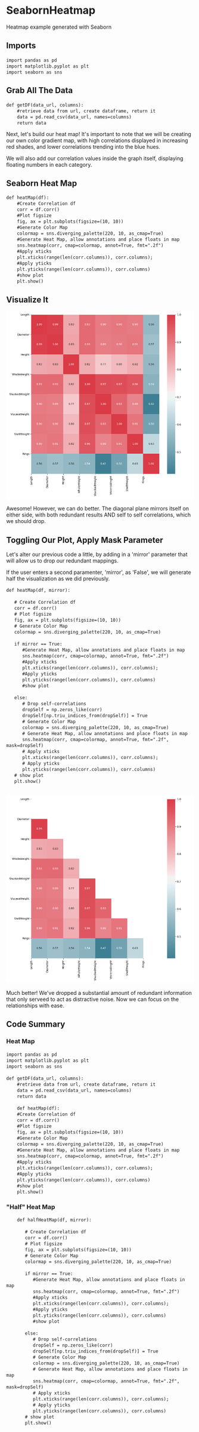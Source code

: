# SeabornHeatmap
Heatmap example generated with Seaborn

## Imports
```Python3
import pandas as pd
import matplotlib.pyplot as plt
import seaborn as sns
```

## Grab All The Data

```Python3
def getDF(data_url, columns):
    #retrieve data from url, create dataframe, return it
    data = pd.read_csv(data_url, names=columns)
    return data
```

Next, let's build our heat map! It's important to note that we will be creating our own color gradient map, with high correlations displayed in increasing red shades, and lower correlations trending into the blue hues.

We will also add our correlation values inside the graph itself, displaying floating numbers in each category.

## Seaborn Heat Map

```Python3
def heatMap(df):
    #Create Correlation df
    corr = df.corr()
    #Plot figsize
    fig, ax = plt.subplots(figsize=(10, 10))
    #Generate Color Map
    colormap = sns.diverging_palette(220, 10, as_cmap=True)
    #Generate Heat Map, allow annotations and place floats in map
    sns.heatmap(corr, cmap=colormap, annot=True, fmt=".2f")
    #Apply xticks
    plt.xticks(range(len(corr.columns)), corr.columns);
    #Apply yticks
    plt.yticks(range(len(corr.columns)), corr.columns)
    #show plot
    plt.show()
```

## Visualize It
<img src="https://github.com/ajh1143/ajh1143.github.io/blob/master/Images/Abalone/heatmap.png" class="inline"/><br>

Awesome! However, we can do better. The diagonal plane mirrors itself on either side, with both redundant results AND self to self correlations, which we should drop.

## Toggling Our Plot, Apply Mask Parameter

Let's alter our previous code a little, by adding in a 'mirror' parameter that will allow us to drop our redundant mappings.

If the user enters a second paramenter, 'mirror', as 'False', we will generate half the visualization as we did previously. 

```Python3
def heatMap(df, mirror):

   # Create Correlation df
   corr = df.corr()
   # Plot figsize
   fig, ax = plt.subplots(figsize=(10, 10))
   # Generate Color Map
   colormap = sns.diverging_palette(220, 10, as_cmap=True)
   
   if mirror == True:
      #Generate Heat Map, allow annotations and place floats in map
      sns.heatmap(corr, cmap=colormap, annot=True, fmt=".2f")
      #Apply xticks
      plt.xticks(range(len(corr.columns)), corr.columns);
      #Apply yticks
      plt.yticks(range(len(corr.columns)), corr.columns)
      #show plot

   else:
      # Drop self-correlations
      dropSelf = np.zeros_like(corr)
      dropSelf[np.triu_indices_from(dropSelf)] = True
      # Generate Color Map
      colormap = sns.diverging_palette(220, 10, as_cmap=True)
      # Generate Heat Map, allow annotations and place floats in map
      sns.heatmap(corr, cmap=colormap, annot=True, fmt=".2f", mask=dropSelf)
      # Apply xticks
      plt.xticks(range(len(corr.columns)), corr.columns);
      # Apply yticks
      plt.yticks(range(len(corr.columns)), corr.columns)
   # show plot
   plt.show()
   
```
<img src="https://github.com/ajh1143/ajh1143.github.io/blob/master/Images/Abalone/halfheat.png" class="inline"/><br>

Much better! We've dropped a substantial amount of redundant information that only serveed to act as distractive noise. Now we can focus on the relationships with ease. 

## Code Summary

### Heat Map
```Python3
import pandas as pd
import matplotlib.pyplot as plt
import seaborn as sns

def getDF(data_url, columns):
    #retrieve data from url, create dataframe, return it
    data = pd.read_csv(data_url, names=columns)
    return data
    
    def heatMap(df):
    #Create Correlation df
    corr = df.corr()
    #Plot figsize
    fig, ax = plt.subplots(figsize=(10, 10))
    #Generate Color Map
    colormap = sns.diverging_palette(220, 10, as_cmap=True)
    #Generate Heat Map, allow annotations and place floats in map
    sns.heatmap(corr, cmap=colormap, annot=True, fmt=".2f")
    #Apply xticks
    plt.xticks(range(len(corr.columns)), corr.columns);
    #Apply yticks
    plt.yticks(range(len(corr.columns)), corr.columns)
    #show plot
    plt.show()
```

### "Half" Heat Map

```Python3
    def halfHeatMap(df, mirror):

       # Create Correlation df
       corr = df.corr()
       # Plot figsize
       fig, ax = plt.subplots(figsize=(10, 10))
       # Generate Color Map
       colormap = sns.diverging_palette(220, 10, as_cmap=True)

       if mirror == True:
          #Generate Heat Map, allow annotations and place floats in map
          sns.heatmap(corr, cmap=colormap, annot=True, fmt=".2f")
          #Apply xticks
          plt.xticks(range(len(corr.columns)), corr.columns);
          #Apply yticks
          plt.yticks(range(len(corr.columns)), corr.columns)
          #show plot

       else:
          # Drop self-correlations
          dropSelf = np.zeros_like(corr)
          dropSelf[np.triu_indices_from(dropSelf)] = True
          # Generate Color Map
          colormap = sns.diverging_palette(220, 10, as_cmap=True)
          # Generate Heat Map, allow annotations and place floats in map
          sns.heatmap(corr, cmap=colormap, annot=True, fmt=".2f", mask=dropSelf)
          # Apply xticks
          plt.xticks(range(len(corr.columns)), corr.columns);
          # Apply yticks
          plt.yticks(range(len(corr.columns)), corr.columns)
       # show plot
       plt.show()
   ```
